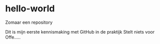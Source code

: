 # hello-world
Zomaar een repository

Dit is mijn eerste kennismaking met GitHub in de praktijk
Stelt niets voor
Offe.....
